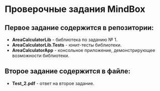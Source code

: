 # Проверочные задания МindВох
## Первое задание содержится в репозитории:
- **AreaCalculatorLib** - библиотека по заданию № 1.
- **AreaCalculatorLib.Tests** - юнит-тесты библиотеки.
- **AreaCalculatorApp** - консольное приложение, демонстрирующее возможности библиотеки.

## Второе задание содержится в файле:
- **Test_2.pdf** - ответ на второе задание.
